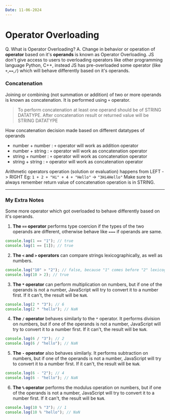 ```yaml
---
Date: 11-06-2024
---
```


# Operator Overloading

Q. What is Operator Overloading?
A. Change in behavior or operation of **operator** based on it's **operands** is known as Operator Overloading. JS don't give access to users to overloading operators like other programming language Python, C++, instead JS has pre-overloaded some operator (like `+`,`==`,`/`) which will behave differently based on it's operands.

### Concatenation

Joining or combining (not summation or addition) of two or more operands is known as concatenation.
It is performed using `+` operator.

> To perform concatenation at least one operand should be of STRING DATATYPE.
> After concatenation result or returned value will be STRING DATATYPE

How concatenation decision made based on different datatypes of operands
- number + number : `+` operator will work as addition operator
- number + string : `+` operator will work as concatenation operator
- string + number : `+` operator will work as concatenation operator
- string + string : `+` operator will work as concatenation operator

Arithmetic operators operation (solution or evaluation) happens from LEFT -> RIGHT
Eg: `1 + 2 + "Hi" + 4 + "Hello"` -> `"3Hi4Hello"` 
Make sure to always remember return value of concatenation operation is in STRING.

---
### My Extra Notes

Some more operator which got overloaded to behave differently based on it's operands.

1. **The `==` operator** performs type coercion if the types of the two operands are different, otherwise behave like `===` if operands are same.
```javascript
console.log(1 == "1"); // true
console.log(1 == [1]); // true
```

2. **The `<` and `>` operators** can compare strings lexicographically, as well as numbers.
```javascript
console.log("10" > "2"); // false, because "1" comes before "2" lexicographically
console.log(10 > 2); // true
```

3. **The `*` operator** can perform multiplication on numbers, but if one of the operands is not a number, JavaScript will try to convert it to a number first. If it can't, the result will be `NaN`.
```javascript
console.log(2 * "3"); // 6
console.log(2 * "hello"); // NaN
```

4. **The `/` operator** behaves similarly to the `*` operator. It performs division on numbers, but if one of the operands is not a number, JavaScript will try to convert it to a number first. If it can't, the result will be `NaN`.
```javascript
console.log(6 / "3"); // 2
console.log(6 / "hello"); // NaN
```

5. **The `-` operator** also behaves similarly. It performs subtraction on numbers, but if one of the operands is not a number, JavaScript will try to convert it to a number first. If it can't, the result will be `NaN`.
```javascript
console.log(6 - "2"); // 4
console.log(6 - "hello"); // NaN
```

6. **The `%` operator** performs the modulus operation on numbers, but if one of the operands is not a number, JavaScript will try to convert it to a number first. If it can't, the result will be `NaN`.
```javascript
console.log(10 % "3"); // 1
console.log(10 % "hello"); // NaN
```
